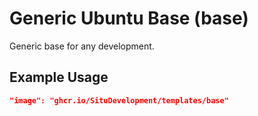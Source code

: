 # Generic Ubuntu Base (base)

Generic base for any development.

## Example Usage

```json
"image": "ghcr.io/SituDevelopment/templates/base"
```
